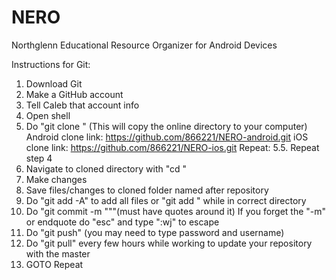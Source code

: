 NERO
====

Northglenn Educational Resource Organizer for Android Devices


Instructions for Git:

1. Download Git
2. Make a GitHub account
3. Tell Caleb that account info
4. Open shell
5. Do "git clone <clone link>" (This will copy the online directory to your computer)
   Android clone link: https://github.com/866221/NERO-android.git
   iOS clone link: https://github.com/866221/NERO-ios.git
Repeat:
5.5. Repeat step 4
6. Navigate to cloned directory with "cd <repository name>"
7. Make changes
8. Save files/changes to cloned folder named after repository
9. Do "git add -A" to add all files or "git add <filename>" while in correct directory
10. Do "git commit -m "<whatever the change was>""(must have quotes around it)
     If you forget the "-m" or endquote do "esc" and type ":wj" to escape
11. Do "git push" (you may need to type password and username)
12. Do "git pull" every few hours while working to update your repository with the master
13. GOTO Repeat

